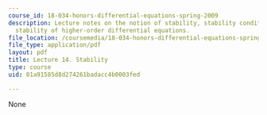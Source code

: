 ```yaml
---
course_id: 18-034-honors-differential-equations-spring-2009
description: Lecture notes on the notion of stability, stability conditions, and the
  stability of higher-order differential equations.
file_location: /coursemedia/18-034-honors-differential-equations-spring-2009/01a91585d8d274261badacc4b0003fed_MIT18_034s09_lec14.pdf
file_type: application/pdf
layout: pdf
title: Lecture 14. Stability
type: course
uid: 01a91585d8d274261badacc4b0003fed

---
```

None